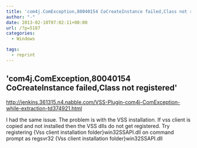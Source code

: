 ```yaml
---
title: 'com4j.ComException,80040154 CoCreateInstance failed,Class not registered'
author: "-"
date: 2013-02-18T07:02:11+00:00
url: /?p=5187
categories:
  - Windows

tags:
  - reprint
---
```

## 'com4j.ComException,80040154 CoCreateInstance failed,Class not registered'

http://jenkins.361315.n4.nabble.com/VSS-Plugin-com4j-ComException-while-extraction-td374921.html

I had the same issue. The problem is with the VSS installation. If vss client is copied and not installed then the VSS dlls do not get registered. Try registering {Vss client installation folder}win32SSAPI.dll on command prompt as regsvr32 {Vss client installation folder}win32SSAPI.dll